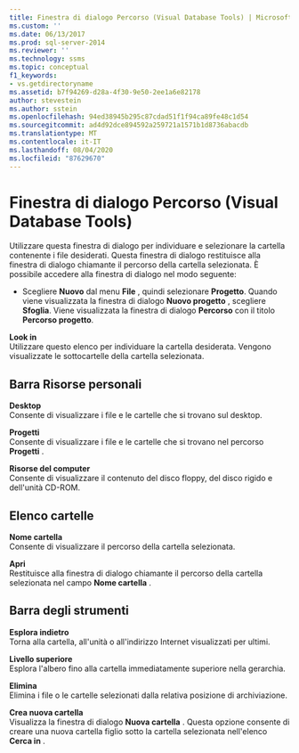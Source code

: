 ```yaml
---
title: Finestra di dialogo Percorso (Visual Database Tools) | Microsoft Docs
ms.custom: ''
ms.date: 06/13/2017
ms.prod: sql-server-2014
ms.reviewer: ''
ms.technology: ssms
ms.topic: conceptual
f1_keywords:
- vs.getdirectoryname
ms.assetid: b7f94269-d28a-4f30-9e50-2ee1a6e82178
author: stevestein
ms.author: sstein
ms.openlocfilehash: 94ed38945b295c87cdad51f1f94ca89fe48c1d54
ms.sourcegitcommit: ad4d92dce894592a259721a1571b1d8736abacdb
ms.translationtype: MT
ms.contentlocale: it-IT
ms.lasthandoff: 08/04/2020
ms.locfileid: "87629670"
---
```

# <a name="location-dialog-box-visual-database-tools"></a>Finestra di dialogo Percorso (Visual Database Tools)
  Utilizzare questa finestra di dialogo per individuare e selezionare la cartella contenente i file desiderati. Questa finestra di dialogo restituisce alla finestra di dialogo chiamante il percorso della cartella selezionata. È possibile accedere alla finestra di dialogo nel modo seguente:  
  
-   Scegliere **Nuovo** dal menu **File** , quindi selezionare **Progetto**. Quando viene visualizzata la finestra di dialogo **Nuovo progetto** , scegliere **Sfoglia**. Viene visualizzata la finestra di dialogo **Percorso** con il titolo **Percorso progetto**.  
  
 **Look in**  
 Utilizzare questo elenco per individuare la cartella desiderata. Vengono visualizzate le sottocartelle della cartella selezionata.  
  
## <a name="my-places-bar"></a>Barra Risorse personali  
 **Desktop**  
 Consente di visualizzare i file e le cartelle che si trovano sul desktop.  
  
 **Progetti**  
 Consente di visualizzare i file e le cartelle che si trovano nel percorso **Progetti** .  
  
 **Risorse del computer**  
 Consente di visualizzare il contenuto del disco floppy, del disco rigido e dell'unità CD-ROM.  
  
## <a name="folder-list"></a>Elenco cartelle  
 **Nome cartella**  
 Consente di visualizzare il percorso della cartella selezionata.  
  
 **Apri**  
 Restituisce alla finestra di dialogo chiamante il percorso della cartella selezionata nel campo **Nome cartella** .  
  
## <a name="toolbar"></a>Barra degli strumenti  
 **Esplora indietro**  
 Torna alla cartella, all'unità o all'indirizzo Internet visualizzati per ultimi.  
  
 **Livello superiore**  
 Esplora l'albero fino alla cartella immediatamente superiore nella gerarchia.  
  
 **Elimina**  
 Elimina i file o le cartelle selezionati dalla relativa posizione di archiviazione.  
  
 **Crea nuova cartella**  
 Visualizza la finestra di dialogo **Nuova cartella** . Questa opzione consente di creare una nuova cartella figlio sotto la cartella selezionata nell'elenco **Cerca in** .  
  
  
